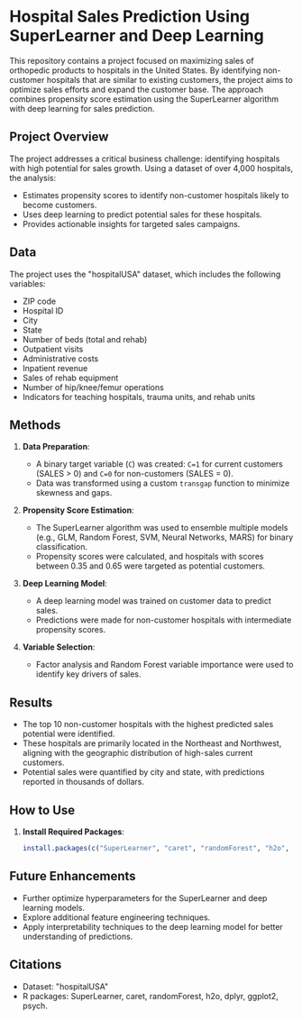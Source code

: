 # Hospital Sales Prediction Using SuperLearner and Deep Learning

This repository contains a project focused on maximizing sales of orthopedic products to hospitals in the United States. By identifying non-customer hospitals that are similar to existing customers, the project aims to optimize sales efforts and expand the customer base. The approach combines propensity score estimation using the SuperLearner algorithm with deep learning for sales prediction.

## Project Overview

The project addresses a critical business challenge: identifying hospitals with high potential for sales growth. Using a dataset of over 4,000 hospitals, the analysis:
- Estimates propensity scores to identify non-customer hospitals likely to become customers.
- Uses deep learning to predict potential sales for these hospitals.
- Provides actionable insights for targeted sales campaigns.

## Data

The project uses the "hospitalUSA" dataset, which includes the following variables:
- ZIP code
- Hospital ID
- City
- State
- Number of beds (total and rehab)
- Outpatient visits
- Administrative costs
- Inpatient revenue
- Sales of rehab equipment
- Number of hip/knee/femur operations
- Indicators for teaching hospitals, trauma units, and rehab units

## Methods

1. **Data Preparation**:
   - A binary target variable (`C`) was created: `C=1` for current customers (SALES > 0) and `C=0` for non-customers (SALES = 0).
   - Data was transformed using a custom `transgap` function to minimize skewness and gaps.

2. **Propensity Score Estimation**:
   - The SuperLearner algorithm was used to ensemble multiple models (e.g., GLM, Random Forest, SVM, Neural Networks, MARS) for binary classification.
   - Propensity scores were calculated, and hospitals with scores between 0.35 and 0.65 were targeted as potential customers.

3. **Deep Learning Model**:
   - A deep learning model was trained on customer data to predict sales.
   - Predictions were made for non-customer hospitals with intermediate propensity scores.

4. **Variable Selection**:
   - Factor analysis and Random Forest variable importance were used to identify key drivers of sales.

## Results

- The top 10 non-customer hospitals with the highest predicted sales potential were identified.
- These hospitals are primarily located in the Northeast and Northwest, aligning with the geographic distribution of high-sales current customers.
- Potential sales were quantified by city and state, with predictions reported in thousands of dollars.

## How to Use

1. **Install Required Packages**:
   ```R
   install.packages(c("SuperLearner", "caret", "randomForest", "h2o", "dplyr", "ggplot2", "psych"))


## Future Enhancements

- Further optimize hyperparameters for the SuperLearner and deep learning models.
- Explore additional feature engineering techniques.
- Apply interpretability techniques to the deep learning model for better understanding of predictions.

## Citations

- Dataset: "hospitalUSA"
- R packages: SuperLearner, caret, randomForest, h2o, dplyr, ggplot2, psych.
